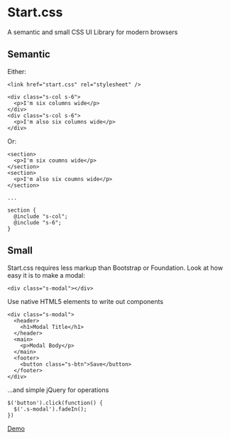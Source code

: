 # Start.css

A semantic and small CSS UI Library for modern browsers

## Semantic

Either:

    <link href="start.css" rel="stylesheet" />

    <div class="s-col s-6">
      <p>I'm six columns wide</p>
    </div>
    <div class="s-col s-6">
      <p>I'm also six columns wide</p>
    </div>

Or:

    <section>
      <p>I'm six coumns wide</p>
    </section>
    <section>
      <p>I'm also six coumns wide</p>
    </section>

    ...

    section {
      @include "s-col";
      @include "s-6";
    }

## Small

Start.css requires less markup than Bootstrap or Foundation. Look at how easy it is to make a modal:

    <div class="s-modal"></div>
    
Use native HTML5 elements to write out components

    <div class="s-modal">
      <header>
        <h1>Modal Title</h1>
      </header>
      <main>
        <p>Modal Body</p>
      </main>
      <footer>
        <button class="s-btn">Save</button>
      </footer>
    </div>

...and simple jQuery for operations

    $('button').click(function() {
      $('.s-modal').fadeIn();
    })
    
[Demo](https://github.com/ajkochanowicz/Single-Element-Modal)
